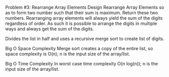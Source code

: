 Problem #3: Rearrange Array Elements
Design
Rearrange Array Elements so as to form two number such that their sum is maximum. Return these two numbers. Rearranging array elements will always yield the sum of the digits regardless of order. As such it is possible to arrange the digits in multiple ways and always get the sum of the digits.

Divides the list in half and uses a recursive merge sort to create list of digits.

Big O Space Complexity
Merge sort creates a copy of the entire list, so space complexity is O(n);  n is the input size of the array/list. 

Big O Time Complexity
In worst case time complexity O(n log(n));  n is the input size of the array/list. 